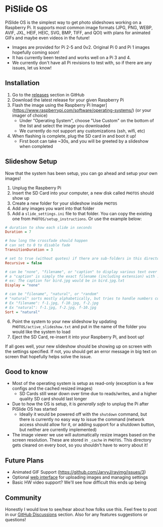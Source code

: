 # PiSlide OS
PiSlide OS is the simplest way to get photo slideshows working on a Raspberry Pi. It supports most common image formats (JPG, PNG, WEBP, AVIF, JXL, HEIF, HEIC, SVG, BMP, TIFF, and QOI) with plans for animated GIFs and maybe even videos in the future! 

- Images are provided for Pi 2-5 and 0v2. Original Pi 0 and Pi 1 images hopefully coming soon!
- It has currently been tested and works well on a Pi 3 and 4.
- We currently don't have all Pi revisions to test with, so if there are any issues, let us know!

## Installation
1. Go to the [releases](https://github.com/JarvyJ/pislide-os/releases) section in GitHub
2. Download the latest release for your given Raspberry Pi
3. Flash the image using the Raspberry Pi Imager](https://www.raspberrypi.com/software/operating-systems/) (or your imager of choice)
    - Under "Operating System", choose "Use Custom" on the bottom of the list and select the image you downloaded
    - We currently do not support any customizations (ssh, wifi, etc)
4. When flashing is complete, plug the SD card in and boot it up!
    - First boot can take ~30s, and you will be greeted by a slideshow when completed

## Slideshow Setup
Now that the system has been setup, you can go ahead and setup your own images!
1. Unplug the Raspberry Pi
2. Insert the SD Card into your computer, a new disk called `PHOTOS` should show up
3. Create a new folder for your slideshow inside `PHOTOS`
4. Add any images you want into that folder
5. Add a `slide_settings.ini` file to that folder. You can copy the existing one from `PHOTOS/setup_instructions`. Or use the example below:
```ini
# duration to show each slide in seconds
Duration = 7

# how long the crossfade should happen
# can set to 0 to disable fade
TransitionDuration = 3

# set to true (without quotes) if there are sub-folders in this directory that have images to display
Recursive = false

# can be "none", "filename", or "caption" to display various text over the images
# a "caption" is simply the exact filename (including extension) with .txt on the end
# ex: The caption for bird.jpg would be in bird.jpg.txt
Display = "none"

# can be "filename", "natural", or "random"
# "natural" sorts mostly alphabetically, but tries to handle numbers correctly.
# Ex "filename": f-1.jpg, f-10.jpg, f-2.jpg
# Ex "natural": f-1.jpg, f-2.jpg, f-10.jpg
Sort = "natural"
```
6. Point the system to your new slideshow by updating `PHOTOS/active_slideshow.txt` and put in the name of the folder you would like the system to load
7. Eject the SD Card, re-insert it into your Raspberry Pi, and boot up!

If all goes well, your new slideshow should be showing up on screen with the settings specified. If not, you should get an error message in big text on screen that hopefully helps solve the issue.

## Good to know
- Most of the operating system is setup as read-only (exception is a few configs and the cached resized images)
  - SD Cards still wear down over time due to reads/writes, and a higher quality SD card should last longer
- Due to how the OS is setup, it is _generally safe_ to unplug the Pi after PiSlide OS has started
  - Ideally it would be powered off with the `shutdown` command, but there is currently no easy way to issue the command (network access should allow for it, or adding support for a shutdown button, but neither are currently implemented)
- The image viewer we use will automatically resize images based on the screen resolution. These are stored in `_cache` in `PHOTOS`. This directory gets cleared on every boot, so you shouldn't have to worry about it!

## Future Plans
- Animated GIF Support (https://github.com/JarvyJ/rayimg/issues/3)
- Optional [web interface](https://github.com/JarvyJ/pislide-api) for uploading images and managing settings
- Basic HW video support? We'll see how difficult this ends up being

## Community
Honestly I would love to see/hear about how folks use this. Feel free to post in our [GitHub Discussions](https://github.com/JarvyJ/pislide-os/discussions) section. Also for any features suggestions or questions!
